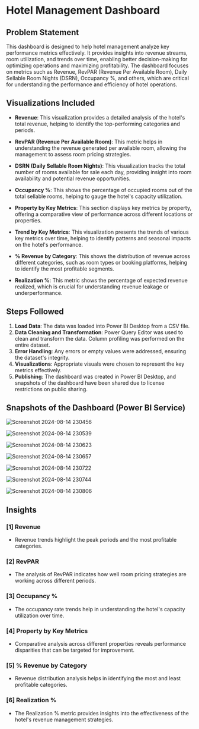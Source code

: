# Hotel Management Dashboard

## Problem Statement

This dashboard is designed to help hotel management analyze key performance metrics effectively. It provides insights into revenue streams, room utilization, and trends over time, enabling better decision-making for optimizing operations and maximizing profitability. The dashboard focuses on metrics such as Revenue, RevPAR (Revenue Per Available Room), Daily Sellable Room Nights (DSRN), Occupancy %, and others, which are critical for understanding the performance and efficiency of hotel operations.

## Visualizations Included

- **Revenue**: This visualization provides a detailed analysis of the hotel's total revenue, helping to identify the top-performing categories and periods.
  
- **RevPAR (Revenue Per Available Room)**: This metric helps in understanding the revenue generated per available room, allowing the management to assess room pricing strategies.

- **DSRN (Daily Sellable Room Nights)**: This visualization tracks the total number of rooms available for sale each day, providing insight into room availability and potential revenue opportunities.

- **Occupancy %**: This shows the percentage of occupied rooms out of the total sellable rooms, helping to gauge the hotel's capacity utilization.

- **Property by Key Metrics**: This section displays key metrics by property, offering a comparative view of performance across different locations or properties.

- **Trend by Key Metrics**: This visualization presents the trends of various key metrics over time, helping to identify patterns and seasonal impacts on the hotel's performance.

- **% Revenue by Category**: This shows the distribution of revenue across different categories, such as room types or booking platforms, helping to identify the most profitable segments.

- **Realization %**: This metric shows the percentage of expected revenue realized, which is crucial for understanding revenue leakage or underperformance.

## Steps Followed

1. **Load Data**: The data was loaded into Power BI Desktop from a CSV file.
2. **Data Cleaning and Transformation**: Power Query Editor was used to clean and transform the data. Column profiling was performed on the entire dataset.
3. **Error Handling**: Any errors or empty values were addressed, ensuring the dataset's integrity.
4. **Visualizations**: Appropriate visuals were chosen to represent the key metrics effectively.
5. **Publishing**: The dashboard was created in Power BI Desktop, and snapshots of the dashboard have been shared due to license restrictions on public sharing.

## Snapshots of the Dashboard (Power BI Service)

![Screenshot 2024-08-14 230456](https://github.com/user-attachments/assets/bb78ed07-2925-4ea3-b7b9-e046de62ea96)


![Screenshot 2024-08-14 230539](https://github.com/user-attachments/assets/7c8ff9aa-b3ff-4ab0-85ce-764693f90355)


![Screenshot 2024-08-14 230623](https://github.com/user-attachments/assets/34c1cb6d-aa27-402d-960d-da4245ca2743)


![Screenshot 2024-08-14 230657](https://github.com/user-attachments/assets/5552a81a-1189-4e05-ba57-aaa51d49c001)


![Screenshot 2024-08-14 230722](https://github.com/user-attachments/assets/82450dc0-5e29-42e7-bcb9-a7dc72eaba5a)


![Screenshot 2024-08-14 230744](https://github.com/user-attachments/assets/206e571b-602b-433c-a0a7-8a39c67f9497)


![Screenshot 2024-08-14 230806](https://github.com/user-attachments/assets/0971f42b-14b0-434c-9704-834e497b2074)


## Insights

### [1] **Revenue**
   - Revenue trends highlight the peak periods and the most profitable categories.

### [2] **RevPAR**
   - The analysis of RevPAR indicates how well room pricing strategies are working across different periods.

### [3] **Occupancy %**
   - The occupancy rate trends help in understanding the hotel's capacity utilization over time.

### [4] **Property by Key Metrics**
   - Comparative analysis across different properties reveals performance disparities that can be targeted for improvement.

### [5] **% Revenue by Category**
   - Revenue distribution analysis helps in identifying the most and least profitable categories.

### [6] **Realization %**
   - The Realization % metric provides insights into the effectiveness of the hotel's revenue management strategies.
